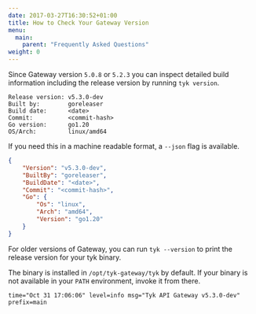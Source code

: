 ```yaml
---
date: 2017-03-27T16:30:52+01:00
title: How to Check Your Gateway Version
menu:
  main:
    parent: "Frequently Asked Questions"
weight: 0 
---
```


Since Gateway version `5.0.8` or `5.2.3` you can inspect detailed build information including the release version by running `tyk version`.

```console
Release version: v5.3.0-dev
Built by:        goreleaser
Build date:      <date>
Commit:          <commit-hash>
Go version:      go1.20
OS/Arch:         linux/amd64
```

If you need this in a machine readable format, a `--json` flag is available.

```json
{
    "Version": "v5.3.0-dev",
    "BuiltBy": "goreleaser",
    "BuildDate": "<date>",
    "Commit": "<commit-hash>",
    "Go": {
        "Os": "linux",
        "Arch": "amd64",
        "Version": "go1.20"
    }
}
```

For older versions of Gateway, you can run `tyk --version` to print the release version for your tyk binary.

The binary is installed in `/opt/tyk-gateway/tyk` by default. If your binary is not available in your `PATH` environment, invoke it from there.

```
time="Oct 31 17:06:06" level=info msg="Tyk API Gateway v5.3.0-dev" prefix=main
``` 
